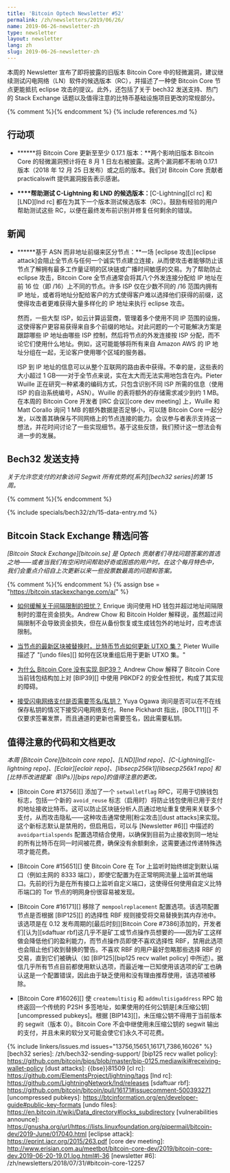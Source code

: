 ```yaml
---
title: 'Bitcoin Optech Newsletter #52'
permalink: /zh/newsletters/2019/06/26/
name: 2019-06-26-newsletter-zh
type: newsletter
layout: newsletter
lang: zh
slug: 2019-06-26-newsletter-zh
---
```

本周的 Newsletter 宣布了即将披露的旧版本 Bitcoin Core 中的轻微漏洞，建议继续测试闪电网络（LN）软件的候选版本（RC），并描述了一种使 Bitcoin Core 节点更能抵抗 eclipse 攻击的提议。此外，还包括了关于 bech32 发送支持、热门的 Stack Exchange 话题以及值得注意的比特币基础设施项目更改的常规部分。

{% comment %}<!-- include references.md below the fold but above any Jekyll/Liquid variables-->{% endcomment %}
{% include references.md %}

## 行动项

- **<!--update-bitcoin-core-to-at-least-0-17-1-->****将 Bitcoin Core 更新至至少 0.17.1 版本：**两个影响旧版本 Bitcoin Core 的轻微漏洞预计将在 8 月 1 日左右被披露。这两个漏洞都不影响 0.17.1 版本（2018 年 12 月 25 日发布）或之后的版本。我们对 Bitcoin Core 贡献者 practicalswift 提供漏洞报告表示感谢。

- **<!--help-test-c-lightning-and-lnd-rcs-->****帮助测试 C-Lightning 和 LND 的候选版本：**[C-Lightning][cl rc] 和 [LND][lnd rc] 都在为其下一个版本测试候选版本（RC）。鼓励有经验的用户帮助测试这些 RC，以便在最终发布前识别并修复任何剩余的错误。

## 新闻

- **<!--differentiating-peers-based-on-asn-instead-of-address-prefix-->****基于 ASN 而非地址前缀来区分节点：**一场 [eclipse 攻击][eclipse attack]会阻止全节点与任何一个诚实节点建立连接，从而使攻击者能够防止该节点了解拥有最多工作量证明的区块链或广播时间敏感的交易。为了帮助防止 eclipse 攻击，Bitcoin Core 全节点通常会将其八个外发连接分配给 IP 地址在前 16 位（即 /16）上不同的节点。许多 ISP 仅在少数不同的 /16 范围内拥有 IP 地址，或者将地址分配给客户的方式使得客户难以选择他们获得的前缀，这使得攻击者更难获得大量多样化的 IP 地址来执行 eclipse 攻击。

  然而，一些大型 ISP，如云计算运营商，管理着多个使用不同 IP 范围的设施，这使得客户更容易获得来自多个前缀的地址。对此问题的一个可能解决方案是跟踪哪些 IP 地址由哪些 ISP 控制，然后将节点的外发连接按 ISP 分配，而不论它们使用什么地址。例如，这可能能够将所有来自 Amazon AWS 的 IP 地址分组在一起，无论客户使用哪个区域的服务器。

  ISP 到 IP 地址的信息可以从整个互联网的路由表中获得。不幸的是，这些表的大小超过 1 GB——对于全节点来说，实在太大而无法实用地包含在内。Pieter Wuille 正在研究一种紧凑的编码方式，只包含识别不同 ISP 所需的信息（使用 ISP 的自治系统编号，ASN）。Wuille 的表将额外的存储需求减少到约 1 MB。在本周的 Bitcoin Core 开发者 [IRC 会议][core dev meeting] 上，Wuille 和 Matt Corallo 询问 1 MB 的额外数据是否足够小，可以随 Bitcoin Core 一起分发，以改善其确保与不同网络上的节点连接的能力。会议参与者表示支持这一想法，并花时间讨论了一些实现细节。基于这些反馈，我们预计这一想法会有进一步的发展。

## Bech32 发送支持

*关于允许您支付的对象访问 Segwit 所有优势的[系列][bech32 series]的第 15 周。*

{% comment %}<!-- weekly reminder for harding: check Bech32 Adoption
wiki page for changes -->{% endcomment %}

{% include specials/bech32/zh/15-data-entry.md %}

## Bitcoin Stack Exchange 精选问答

*[Bitcoin Stack Exchange][bitcoin.se] 是 Optech 贡献者们寻找问题答案的首选之地——或者当我们有空闲时间帮助好奇或困惑的用户时。在这个每月特色中，我们会重点介绍自上次更新以来一些投票数最高的问题和答案。*

{% comment %}<!-- https://bitcoin.stackexchange.com/search?tab=votes&q=created%3a1m..%20is%3aanswer -->{%
endcomment %}
{% assign bse = "https://bitcoin.stackexchange.com/a/" %}

- **<!--how-can-i-mitigate-concerns-around-the-gap-limit-->**[如何缓解关于间隔限制的担忧？]({{bse}}88128) Enrique 询问使用 HD 钱包并超过地址间隔限制时的潜在资金损失。Andrew Chow 和 Bitcoin Holder 解释说，虽然超过间隔限制不会导致资金损失，但在从备份恢复或生成钱包外的地址时，应考虑该限制。

- **<!--how-do-bitcoin-nodes-update-the-utxo-set-when-their-latest-blocks-are-replaced-->**[当节点的最新区块被替换时，比特币节点如何更新 UTXO 集？]({{bse}}87991) Pieter Wuille 描述了 "[undo files][] 如何在区块重组后用于更新 UTXO 集。"

- **<!--is-there-a-reason-why-bitcoin-core-does-not-implement-bip39-->**[为什么 Bitcoin Core 没有实现 BIP39？]({{bse}}88237) Andrew Chow 解释了 Bitcoin Core 当前钱包结构加上对 [BIP39][] 中使用 PBKDF2 的安全性担忧，构成了其实现的障碍。

- **<!--is-a-signature-private-key-required-to-accept-payment-over-lightning-network-->**[接受闪电网络支付是否需要签名/私钥？]({{bse}}88201) Yuya Ogawa 询问是否可以在不在线保存私钥的情况下接受闪电网络支付。Rene Pickhardt 指出，[BOLT11][] 不仅要求签署发票，而且通道的更新也需要签名，因此需要私钥。

## 值得注意的代码和文档更改

*本周 [Bitcoin Core][bitcoin core repo]、[LND][lnd repo]、[C-Lightning][c-lightning repo]、[Eclair][eclair repo]、[libsecp256k1][libsecp256k1 repo] 和[比特币改进提案（BIPs）][bips repo]的值得注意的更改。*

- [Bitcoin Core #13756][] 添加了一个 `setwalletflag` RPC，可用于切换钱包标志，包括一个新的 `avoid_reuse` 标志（启用时）将防止钱包使用已用于支付的地址接收比特币。这可以防止区块链分析人员通过地址重复使用来关联多个支付，从而攻击隐私——这种攻击通常使用[粉尘攻击][dust attacks]来实现。这个新标志默认是禁用的，但启用后，可以与 [Newsletter #6][] 中描述的 `avoidpartialspends` 配置选项结合使用，以确保到目前为止接收到同一地址的所有比特币在同一时间被花费，确保没有余额剩余，这需要通过传递特殊选项才能花费。

- [Bitcoin Core #15651][] 使 Bitcoin Core 在 Tor 上监听时始终绑定到默认端口（例如主网的 8333 端口），即使它配置为在正常明网流量上监听其他端口。先前的行为是在所有接口上监听自定义端口，这使得任何使用自定义比特币端口的 Tor 节点的明网身份很容易被发现。

- [Bitcoin Core #16171][] 移除了 `mempoolreplacement` 配置选项。该选项配置节点是否根据 [BIP125][] 的选择性 RBF 规则接受将交易替换到其内存池中。该选项是在 0.12 发布周期的[最后时刻][Bitcoin Core #7386]添加的，开发者们[认为][sdaftuar rbf]这几乎不是矿工或节点操作员想要的——因为矿工这样做会降低他们的盈利能力，而节点操作员即使不喜欢选择性 RBF，禁用此选项也会阻止他们收到替换的警告。不喜欢 RBF 的用户最好忽略那些选择 RBF 的交易，直到它们被确认（如 [BIP125][bip125 recv wallet policy] 中所述）。据信几乎所有节点目前都使用默认选项，而最近唯一已知使用该选项的矿工也确认这是一个配置错误，因此由于缺乏使用和没有理由推荐使用，该选项被移除。

- [Bitcoin Core #16026][] 使 `createmultisig` 和 `addmultisigaddress` RPC 始终返回一个传统的 P2SH 多签地址，如果使用的任何公钥是[未压缩公钥][uncompressed pubkeys]。根据 [BIP143][]，未压缩公钥不得用于当前版本的 segwit（版本 0）。Bitcoin Core 不会中继使用未压缩公钥的 segwit 输出的支付，并且未来的软分叉可能会使它们永久不可花费。

{% include linkers/issues.md issues="13756,15651,16171,7386,16026" %}
[bech32 series]: /zh/bech32-sending-support/
[bip125 recv wallet policy]: https://github.com/bitcoin/bips/blob/master/bip-0125.mediawiki#receiving-wallet-policy
[dust attacks]: {{bse}}81509
[cl rc]: https://github.com/ElementsProject/lightning/tags
[lnd rc]: https://github.com/LightningNetwork/lnd/releases
[sdaftuar rbf]: https://github.com/bitcoin/bitcoin/pull/16171#issuecomment-500393271
[uncompressed pubkeys]: https://btcinformation.org/en/developer-guide#public-key-formats
[undo files]: https://en.bitcoin.it/wiki/Data_directory#locks_subdirectory
[vulnerabilities announce]: https://gnusha.org/url/https://lists.linuxfoundation.org/pipermail/bitcoin-dev/2019-June/017040.html
[eclipse attack]: https://eprint.iacr.org/2015/263.pdf
[core dev meeting]: http://www.erisian.com.au/meetbot/bitcoin-core-dev/2019/bitcoin-core-dev.2019-06-20-19.01.log.html#l-36
[newsletter #6]: /zh/newsletters/2018/07/31/#bitcoin-core-12257
